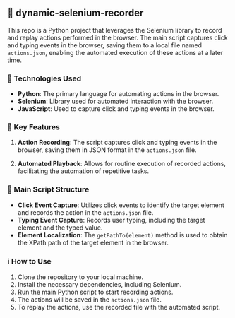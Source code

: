 ## 🌟 dynamic-selenium-recorder

This repo is a Python project that leverages the Selenium library to record and replay actions performed in the browser. The main script captures click and typing events in the browser, saving them to a local file named `actions.json`, enabling the automated execution of these actions at a later time.

### 🔧 Technologies Used
- **Python**: The primary language for automating actions in the browser.
- **Selenium**: Library used for automated interaction with the browser.
- **JavaScript**: Used to capture click and typing events in the browser.

### 🚀 Key Features
1. **Action Recording**: The script captures click and typing events in the browser, saving them in JSON format in the `actions.json` file.
   
2. **Automated Playback**: Allows for routine execution of recorded actions, facilitating the automation of repetitive tasks.

### 📝 Main Script Structure
- **Click Event Capture**: Utilizes click events to identify the target element and records the action in the `actions.json` file.
- **Typing Event Capture**: Records user typing, including the target element and the typed value.
- **Element Localization**: The `getPathTo(element)` method is used to obtain the XPath path of the target element in the browser.
  
### ℹ️ How to Use
1. Clone the repository to your local machine.
2. Install the necessary dependencies, including Selenium.
3. Run the main Python script to start recording actions.
4. The actions will be saved in the `actions.json` file.
5. To replay the actions, use the recorded file with the automated script.
